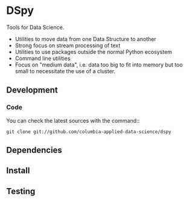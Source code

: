 DSpy
=======

Tools for Data Science.

* Utilities to move data from one Data Structure to another
* Strong focus on stream processing of text
* Utilities to use packages outside the normal Python ecosystem
* Command line utilities
* Focus on "medium data", i.e. data too big to fit into memory but too small to necessitate the use of a cluster.


Development
-----------

### Code

You can check the latest sources with the command::

    git clone git://github.com/columbia-applied-data-science/dspy

Dependencies
------------


Install
-------


Testing
-------

